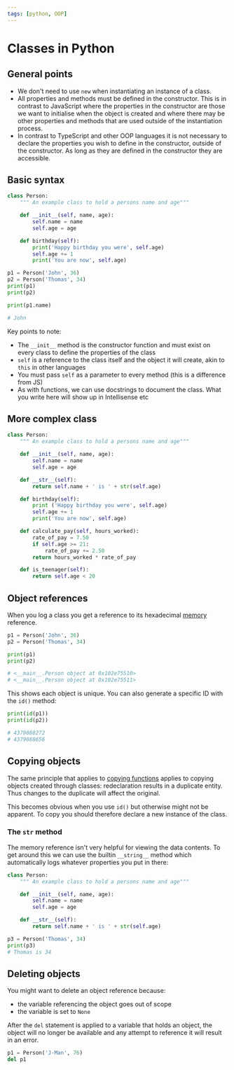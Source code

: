 ```yaml
---
tags: [python, OOP]
---
```


# Classes in Python

## General points

- We don't need to use `new` when instantiating an instance of a class.
- All properties and methods must be defined in the constructor. This is in
  contrast to JavaScript where the properties in the constructor are those we
  want to initialise when the object is created and where there may be other
  properties and methods that are used outside of the instantiation process.
- In contrast to TypeScript and other OOP languages it is not necessary to
  declare the properties you wish to define in the constructor, outside of the
  constructor. As long as they are defined in the constructor they are
  accessible.

## Basic syntax

```py
class Person:
	""" An example class to hold a persons name and age"""

	def __init__(self, name, age):
		self.name = name
		self.age = age

	def birthday(self):
        print('Happy birthday you were', self.age)
        self.age += 1
        print('You are now', self.age)

p1 = Person('John', 36)
p2 = Person('Thomas', 34)
print(p1)
print(p2)

print(p1.name)

# John
```

Key points to note:

- The `__init__` method is the constructor function and must exist on every
  class to define the properties of the class
- `self` is a reference to the class itself and the object it will create, akin
  to `this` in other languages
- You must pass `self` as a parameter to every method (this is a difference from
  JS)
- As with functions, we can use docstrings to document the class. What you write
  here will show up in Intellisense etc

## More complex class

```py
class Person:
	""" An example class to hold a persons name and age"""

	def __init__(self, name, age):
		self.name = name
		self.age = age

	def __str__(self):
		return self.name + ' is ' + str(self.age)

	def birthday(self):
		print ('Happy birthday you were', self.age)
		self.age += 1
		print('You are now', self.age)

	def calculate_pay(self, hours_worked):
		rate_of_pay = 7.50
		if self.age >= 21:
			rate_of_pay += 2.50
		return hours_worked * rate_of_pay

	def is_teenager(self):
		return self.age < 20
```

## Object references

When you log a class you get a reference to its hexadecimal
[memory](Memory.md) reference.

```py
p1 = Person('John', 36)
p2 = Person('Thomas', 34)

print(p1)
print(p2)

# <__main__.Person object at 0x102e75510>
# <__main__.Person object at 0x102e75511>
```

This shows each object is unique. You can also generate a specific ID with the
`id()` method:

```py
print(id(p1))
print(id(p2))

# 4379088272
# 4379088656
```

## Copying objects

The same principle that applies to
[copying functions](Functions_in_Python.md)
applies to copying objects created through classes: redeclaration results in a
duplicate entity. Thus changes to the duplicate will affect the original.

This becomes obvious when you use `id()` but otherwise might not be apparent. To
copy you should therefore declare a new instance of the class.

### The `str` method

The memory reference isn't very helpful for viewing the data contents. To get
around this we can use the builtin `__string__` method which automatically logs
whatever properties you put in there:

```py
class Person:
    """ An example class to hold a persons name and age"""

    def __init__(self, name, age):
        self.name = name
        self.age = age

    def __str__(self):
        return self.name + ' is ' + str(self.age)

p3 = Person('Thomas', 34)
print(p3)
# Thomas is 34
```

## Deleting objects

You might want to delete an object reference because:

- the variable referencing the object goes out of scope
- the variable is set to `None`

After the `del` statement is applied to a variable that holds an object, the
object will no longer be available and any attempt to reference it will result
in an error.

```py
p1 = Person('J-Man', 76)
del p1
```

